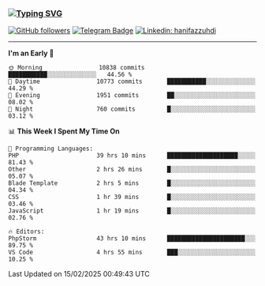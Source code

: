 ### [![Typing SVG](https://readme-typing-svg.herokuapp.com?font=lato&size=22&lines=Hi+There+👋)](https://git.io/typing-svg) 

[![GitHub followers](https://img.shields.io/github/followers/hanifazzuhdi?label=Follow&style=social)](https://github.com/hanifazzuhdi/?tab=follow) 
[![Telegram Badge](https://img.shields.io/badge/-hanif0198-blue?style=social&logo=telegram&link=https://www.t.me/hanif0198/)](https://www.t.me/hanif0198/) 
[![Linkedin: hanifazzuhdi](https://img.shields.io/badge/-hanifazzuhdi-blue?style=flat-square&logo=Linkedin&logoColor=white&link=https://www.linkedin.com/in/hanif-az-zuhdi-69688019b/)](https://www.linkedin.com/in/hanif-az-zuhdi-69688019b/) 

<hr/>

<!--START_SECTION:waka-->
**I'm an Early 🐤** 

```text
🌞 Morning                10838 commits       ███████████░░░░░░░░░░░░░░   44.56 % 
🌆 Daytime                10773 commits       ███████████░░░░░░░░░░░░░░   44.29 % 
🌃 Evening                1951 commits        ██░░░░░░░░░░░░░░░░░░░░░░░   08.02 % 
🌙 Night                  760 commits         █░░░░░░░░░░░░░░░░░░░░░░░░   03.12 % 
```


📊 **This Week I Spent My Time On** 

```text
💬 Programming Languages: 
PHP                      39 hrs 10 mins      ████████████████████░░░░░   81.43 % 
Other                    2 hrs 26 mins       █░░░░░░░░░░░░░░░░░░░░░░░░   05.07 % 
Blade Template           2 hrs 5 mins        █░░░░░░░░░░░░░░░░░░░░░░░░   04.34 % 
CSS                      1 hr 39 mins        █░░░░░░░░░░░░░░░░░░░░░░░░   03.46 % 
JavaScript               1 hr 19 mins        █░░░░░░░░░░░░░░░░░░░░░░░░   02.76 % 

🔥 Editors: 
PhpStorm                 43 hrs 10 mins      ██████████████████████░░░   89.75 % 
VS Code                  4 hrs 55 mins       ███░░░░░░░░░░░░░░░░░░░░░░   10.25 % 
```


 Last Updated on 15/02/2025 00:49:43 UTC
<!--END_SECTION:waka-->

